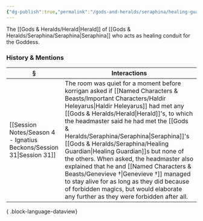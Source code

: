 ```yaml
---
{"dg-publish":true,"permalink":"/gods-and-heralds/seraphina/healing-guardian/","updated":"2025-06-10T19:02:19.796+01:00"}
---
```


The [[Gods & Heralds/Herald\|Herald]] of [[Gods & Heralds/Seraphina/Seraphina\|Seraphina]] who acts as healing conduit for the Goddess. 

### History & Mentions
| §                                                                       | Interactions                                                                                                                                                                                                                                                                                                                                                                                                                         |
| ----------------------------------------------------------------------- | ------------------------------------------------------------------------------------------------------------------------------------------------------------------------------------------------------------------------------------------------------------------------------------------------------------------------------------------------------------------------------------------------------------------------------------ |
| [[Session Notes/Season 4 - Ignatius Beckons/Session 31\|Session 31]] | The room was quiet for a moment before korrigan asked if [[Named Characters & Beasts/Important Characters/Haldir Heleyarus\|Haldir Heleyarus]] had met any [[Gods & Heralds/Herald\|Herald]]'s, to which the headmaster said he had met the [[Gods & Heralds/Seraphina/Seraphina\|Seraphina]]'s [[Gods & Heralds/Seraphina/Healing Guardian\|Healing Guardian]]s but none of the others. When asked, the headmaster also explained that he and [[Named Characters & Beasts/Genevieve †\|Genevieve †]] managed to stay alive for as long as they did because of forbidden magics, but would elaborate any further as they were forbidden after all. |

{ .block-language-dataview}
